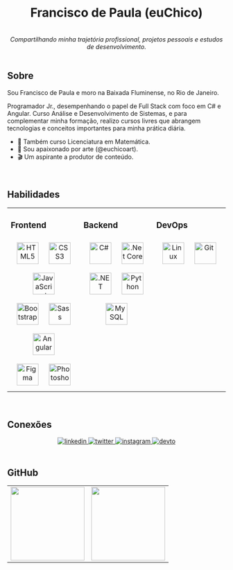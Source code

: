   <div align="center">
  <h1> Francisco de Paula (euChico) </h1>
  <br/>
  <i>Compartilhando minha trajetória profissional, projetos pessoais e estudos de desenvolvimento.</i>
</div>

<br/>

## Sobre
Sou Francisco de Paula e moro na Baixada Fluminense, no Rio de Janeiro.

Programador Jr., desempenhando o papel de Full Stack com foco em C# e Angular. Curso Análise e Desenvolvimento de Sistemas, e para complementar minha formação, realizo cursos livres que abrangem tecnologias e conceitos importantes para minha prática diária.   

- 📐 Também curso Licenciatura em Matemática.
- 🎨 Sou apaixonado por arte (@euchicoart).
- 🎬 Um aspirante a produtor de conteúdo.

<br/>

## Habilidades

<div align="center">
<table>
<tr>
<td valign="top" width="33%">

### Frontend
<div align="center">
<a href="https://en.wikipedia.org/wiki/HTML5" target="_blank"><img style="margin: 10px" src="https://profilinator.rishav.dev/skills-assets/html5-original-wordmark.svg" alt="HTML5" height="50" /></a>
<a href="https://www.w3schools.com/css/" target="_blank"><img style="margin: 10px" src="https://profilinator.rishav.dev/skills-assets/css3-original-wordmark.svg" alt="CSS3" height="50" /></a>
<a href="https://www.javascript.com/" target="_blank"><img style="margin: 10px" src="https://profilinator.rishav.dev/skills-assets/javascript-original.svg" alt="JavaScript" height="50" /></a>
<br/>
<a href="https://getbootstrap.com/docs/3.4/javascript/" target="_blank"><img style="margin: 10px" src="https://profilinator.rishav.dev/skills-assets/bootstrap-plain.svg" alt="Bootstrap" height="50" /></a>
<a href="https://sass-lang.com/" target="_blank"><img style="margin: 10px" src="https://profilinator.rishav.dev/skills-assets/sass-original.svg" alt="Sass" height="50" /></a>
<a href="https://angular.io/" target="_blank"><img style="margin: 10px" src="https://profilinator.rishav.dev/skills-assets/angularjs-original.svg" alt="Angular" height="50" /></a>
<br/>
<a href="https://www.figma.com/" target="_blank"><img style="margin: 10px" src="https://profilinator.rishav.dev/skills-assets/figma-icon.svg" alt="Figma" height="50" /></a>  
<a href="https://www.adobe.com/in/products/photoshop.html" target="_blank"><img style="margin: 10px" src="https://profilinator.rishav.dev/skills-assets/photoshop-plain.svg" alt="Photoshop" height="50" /></a>  
</div>

</td>
<td valign="top" width="33%">

### Backend  
<div align="center">  
<a href="https://docs.microsoft.com/en-us/dotnet/csharp/" target="_blank"><img style="margin: 10px" src="https://profilinator.rishav.dev/skills-assets/csharp-original.svg" alt="C#" height="50" /></a>  
<a href="https://dotnet.microsoft.com/download" target="_blank"><img style="margin: 10px" src="https://profilinator.rishav.dev/skills-assets/dotnetcore.png" alt=".Net Core" height="50" /></a>  
<a href="https://dotnet.microsoft.com/download/dotnet-framework" target="_blank"><img style="margin: 10px" src="https://profilinator.rishav.dev/skills-assets/dot-net-original-wordmark.svg" alt=".NET" height="50" /></a>  
<a href="https://www.python.org/" target="_blank"><img style="margin: 10px" src="https://profilinator.rishav.dev/skills-assets/python-original.svg" alt="Python" height="50" /></a>  
<a href="https://www.mysql.com/" target="_blank"><img style="margin: 10px" src="https://profilinator.rishav.dev/skills-assets/mysql-original-wordmark.svg" alt="MySQL" height="50" /></a>  
</div>

</td>
<td valign="top" width="33%">

### DevOps  
<div align="center">  
<a href="https://www.linux.org/" target="_blank"><img style="margin: 10px" src="https://profilinator.rishav.dev/skills-assets/linux-original.svg" alt="Linux" height="50" /></a>  
<a href="https://github.com/" target="_blank"><img style="margin: 10px" src="https://profilinator.rishav.dev/skills-assets/git-scm-icon.svg" alt="Git" height="50" /></a>  
</div>

</td></tr></table>  
</div>

<br/>

## Conexões
<div align="center">
<a href="https://linkedin.com/in/euchico" target="_blank">
<img src=https://img.shields.io/badge/linkedin-%231E77B5.svg?&style=for-the-badge&logo=linkedin&logoColor=white&color=black alt=linkedin style="margin-bottom: 5px;" />
</a>
<a href="https://twitter.com/euchicodev" target="_blank">
<img src=https://img.shields.io/badge/twitter-%2300acee.svg?&style=for-the-badge&logo=twitter&logoColor=white&color=black alt=twitter style="margin-bottom: 5px;" />
</a>
<a href="https://instagram.com/euchicodev" target="_blank">
<img src=https://img.shields.io/badge/instagram-%23000000.svg?&style=for-the-badge&logo=instagram&logoColor=white&color=black alt=instagram style="margin-bottom: 5px;" />
</a>
<a href="https://dev.to/euchicodev" target="_blank">
<img src=https://img.shields.io/badge/dev.to-%2308090A.svg?&style=for-the-badge&logo=dev.to&logoColor=white&color=black alt=devto style="margin-bottom: 5px;" />
</a>  
</div>  

<br/>  

## GitHub  
<div align="center">
  <a href="https://github.com/euchico">
    <div>
      <table style="margin: 0 auto;" align="center">
        <tr>
          <td>
            <img height="170px" src="https://github-readme-streak-stats.herokuapp.com/?user=euchico&theme=dark&hide_border=false"/>
          </td>
          <td>
            <img height="170px" src="https://github-readme-stats.vercel.app/api/top-langs/?username=euchico&layout=compact&theme=dark&count_private=true"/>
          </td>
        </tr>
      </table>
    </div>
  </a>
</div>
<br />
